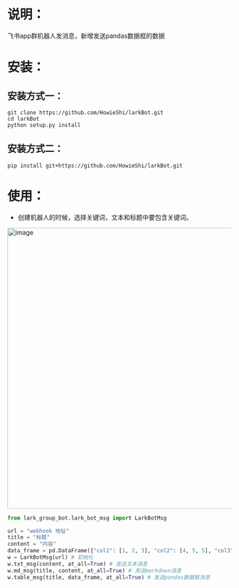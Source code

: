 # 说明：
飞书app群机器人发消息，新增发送pandas数据框的数据

# 安装：

## 安装方式一：
```
git clone https://github.com/HowieShi/larkBot.git
cd larkBot
python setup.py install
```

## 安装方式二：
```
pip install git+https://github.com/HowieShi/larkBot.git
```

# 使用：
* 创建机器人的时候，选择关键词，文本和标题中要包含关键词。
<img width="630" alt="image" src="https://user-images.githubusercontent.com/25098399/229023350-8ccfb38d-443e-4676-954c-42b4a82bf8a0.png">


```python
from lark_group_bot.lark_bot_msg import LarkBotMsg

url = "webhook 地址"
title = "标题"
content = "内容"
data_frame = pd.DataFrame({"col1": [1, 2, 3], "col2": [4, 5, 5], "col3": [4, 5, 5]})
w = LarkBotMsg(url) # 初始化
w.txt_msg(content, at_all=True) # 发送文本消息
w.md_msg(title, content, at_all=True) # 发送markdown消息
w.table_msg(title, data_frame, at_all=True) # 发送pandas数据框消息
```
